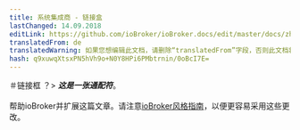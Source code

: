 ```yaml
---
title: 系统集成商 - 链接盒
lastChanged: 14.09.2018
editLink: https://github.com/ioBroker/ioBroker.docs/edit/master/docs/zh-cn/integrators/linkbox.md
translatedFrom: de
translatedWarning: 如果您想编辑此文档，请删除“translatedFrom”字段，否则此文档将再次自动翻译
hash: q9xuwqXtsxPN5hVh9o+N0Y8HPi6PMbtrnin/0oBcI7E=
---
```

＃链接框
？&gt; ***这是一张通配符***。 <br><br>帮助ioBroker并扩展这篇文章。请注意[ioBroker风格指南](community/styleguidedoc)，以便更容易采用这些更改。